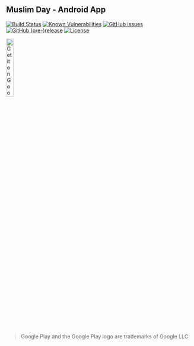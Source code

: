 ## Muslim Day - Android App

[![Build Status](https://travis-ci.org/amrabed/MuslimDay.svg?branch=master)](https://travis-ci.org/amrabed/MuslimDay)
[![Known Vulnerabilities](https://snyk.io/test/github/amrabed/MuslimDay/badge.svg?targetFile=app%2Fbuild.gradle)](https://snyk.io/test/github/amrabed/MuslimDay?targetFile=app%2Fbuild.gradle)
[![GitHub issues](https://img.shields.io/github/issues/amrabed/MuslimDay.svg)](https://github.com/amrabed/MuslimDay/issues)
[![GitHub (pre-)release](https://img.shields.io/github/release/amrabed/MuslimDay/all.svg)](https://github.com/amrabed/MuslimDay/releases)
[![License](https://img.shields.io/badge/license-MIT-blue.svg)](LICENSE)

<a href='https://play.google.com/store/apps/details?id=amrabed.android.release.evaluation'><img alt='Get it on Google Play' src='https://play.google.com/intl/en_us/badges/images/generic/en_badge_web_generic.png' width="20%"/></a>
>Google Play and the Google Play logo are trademarks of Google LLC
